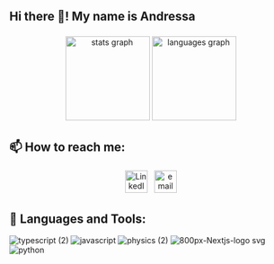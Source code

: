 <h2 align="left">Hi there 👋! My name is Andressa</h2>

###

<div align="center">
  <img src="https://github-readme-stats.vercel.app/api?hide_title=false&hide_rank=false&show_icons=true&include_all_commits=true&count_private=true&disable_animations=false&theme=dracula&locale=pt-br&hide_border=false&username=andressagabrielle21" height="150" alt="stats graph"  />
  <img src="https://github-readme-stats.vercel.app/api/top-langs?locale=en&hide_title=false&layout=compact&card_width=320&langs_count=5&theme=vue-dark&hide_border=false&username=andressagabrielle21" height="150" alt="languages graph"  />
</div>

###

## 📫 How to reach me: 
<p align="center">
 <a href="https://www.linkedin.com/in/andressa-gabrielle-souza-611857138/" target="_blank" rel="noopener noreferrer"> <img src="https://images.vexels.com/media/users/3/137382/isolated/preview/c59b2807ea44f0d70f41ca73c61d281d-logotipo-do-iacute-cone-do-linkedin-by-vexels.png" alt="LinkedIn" height="40" style="vertical-align:top; margin:4px"></a>
 <a href="mailto:andressagss21@gmail.com"> <img src="https://www.logo.wine/a/logo/Gmail/Gmail-Logo.wine.svg" alt="email" height="40" style="vertical-align:top; margin:4px"></a>
</p>

## 🧰 Languages and Tools:
<p align="center"> 
  
![typescript (2)](https://github.com/andressagabrielle21/andressagabrielle21/assets/25774210/d2fb27c4-3fe5-4f77-ac5f-f53c745d6f44)
![javascript](https://user-images.githubusercontent.com/25774210/132143227-807db9f4-2f49-471f-a15d-ae3f9a53914a.png)
![physics (2)](https://user-images.githubusercontent.com/25774210/219975905-f4014b6b-ab3c-4f41-9939-34ca14269159.png)
![800px-Nextjs-logo svg](https://user-images.githubusercontent.com/25774210/219975912-bedd0056-bda2-4ecf-bef4-e10225e3fbb0.png)
![python](https://user-images.githubusercontent.com/25774210/132143228-ff595f10-f130-4d77-b0d8-de2582d1163c.png)
</p>


